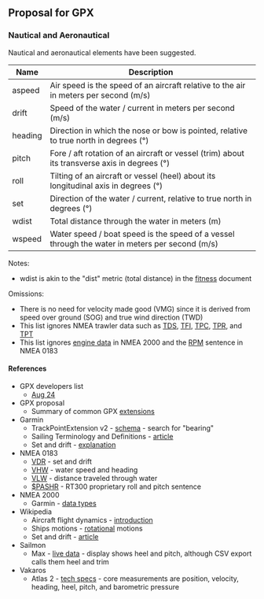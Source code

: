 ## Proposal for GPX

### Nautical and Aeronautical

Nautical and aeronautical elements have been suggested.

| Name    | Description                                                  |
| ------- | ------------------------------------------------------------ |
| aspeed  | Air speed is the speed of an aircraft relative to the air in meters per second (m/s) |
| drift   | Speed of the water / current in meters per second (m/s)      |
| heading | Direction in which the nose or bow is pointed, relative to true north in degrees (°) |
| pitch   | Fore / aft rotation of an aircraft or vessel (trim) about its transverse axis in degrees (°) |
| roll    | Tilting of an aircraft or vessel (heel) about its longitudinal axis in degrees (°) |
| set     | Direction of the water / current, relative to true north in degrees (°) |
| wdist   | Total distance through the water in meters (m) |
| wspeed  | Water speed / boat speed is the speed of a vessel through the water in meters per second (m/s) |

Notes:

- wdist is akin to the "dist" metric (total distance) in the [fitness](fitness.md) document

Omissions:

- There is no need for velocity made good (VMG) since it is derived from speed over ground (SOG) and true wind direction (TWD)
- This list ignores NMEA trawler data such as [TDS](https://gpsd.gitlab.io/gpsd/NMEA.html#_tds_trawl_door_spread_distance), [TFI](https://gpsd.gitlab.io/gpsd/NMEA.html#_tfi_trawl_filling_indicator), [TPC](https://gpsd.gitlab.io/gpsd/NMEA.html#_tpc_trawl_position_cartesian_coordinates), [TPR](https://gpsd.gitlab.io/gpsd/NMEA.html#_tpr_trawl_position_relative_vessel), and [TPT](https://gpsd.gitlab.io/gpsd/NMEA.html#_tpt_trawl_position_true)
- This list ignores [engine data](https://www8.garmin.com/manuals/webhelp/GUID-1415AAD0-FE63-42A6-8F8D-DB713D616122/EN-US/GUID-8C9B7F1D-846C-4FE3-A78C-65D38F17D2D2.html) in NMEA 2000 and the [RPM](https://gpsd.gitlab.io/gpsd/NMEA.html#_rpm_revolutions) sentence in NMEA 0183



#### References

- GPX developers list
  - [Aug 24](https://groups.io/g/gpx/message/47)
- GPX proposal
  - Summary of common GPX [extensions](../extensions.md)
- Garmin
  - TrackPointExtension v2 - [schema](https://www8.garmin.com/xmlschemas/TrackPointExtensionv2.xsd) - search for "bearing"
  - Sailing Terminology and Definitions - [article](https://support.garmin.com/en-GB/?faq=e5LwusViLZ95VTDwn2Alt7)
  - Set and drift - [explanation](https://support.garmin.com/en-GB/?faq=eYNMvRuppZ2torMWs2pEk6)
- NMEA 0183
  - [VDR](https://gpsd.gitlab.io/gpsd/NMEA.html#_vdr_set_and_drift) - set and drift
  - [VHW](https://gpsd.gitlab.io/gpsd/NMEA.html#_vhw_water_speed_and_heading) - water speed and heading
  - [VLW](https://gpsd.gitlab.io/gpsd/NMEA.html#_vlw_distance_traveled_through_water) - distance traveled through water
  - [$PASHR](https://gpsd.gitlab.io/gpsd/NMEA.html#_pashr_rt300_proprietary_roll_and_pitch_sentence) - RT300 proprietary roll and pitch sentence
- NMEA 2000
  - Garmin - [data types](https://www8.garmin.com/manuals/webhelp/GUID-1415AAD0-FE63-42A6-8F8D-DB713D616122/EN-US/GUID-FACE3DF9-D18C-43B2-A586-B14F670077E1.html)
- Wikipedia
  - Aircraft flight dynamics - [introduction](https://en.wikipedia.org/wiki/Aircraft_flight_dynamics)
  - Ships motions - [rotational](https://en.wikipedia.org/wiki/Ship_motions#Rotational) motions
  - Set and drift - [article](https://en.wikipedia.org/wiki/Set_and_drift)
- Sailmon
  - Max - [live data](https://sailmon.com/max/#1675689499683-c73158df-1d1313e9-e463) - display shows heel and pitch, although CSV export calls them heel and trim
- Vakaros
  - Atlas 2 - [tech specs](https://vakaros.com/en-eu/pages/tech-specs) - core measurements are position, velocity, heading, heel, pitch, and barometric pressure
